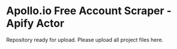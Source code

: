 # Apollo.io Free Account Scraper - Apify Actor

Repository ready for upload. Please upload all project files here.
